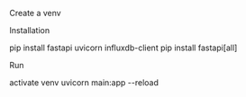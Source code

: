 Create a venv

Installation

pip install fastapi uvicorn influxdb-client
pip install fastapi[all]


Run

activate venv
uvicorn main:app --reload